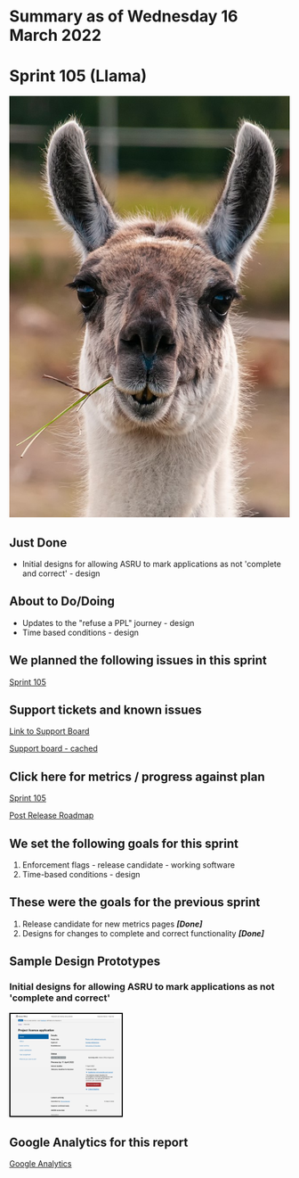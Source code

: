 # Summary as of Wednesday 16 March 2022 

# Sprint 105 (Llama)
![Ralf Roletschek, GFDL 1.2 <http://www.gnu.org/licenses/old-licenses/fdl-1.2.html>, via Wikimedia Commons](graphs/llama.jpg)

## Just Done
* Initial designs for allowing ASRU to mark applications as not 'complete and correct' - design

## About to Do/Doing
* Updates to the "refuse a PPL" journey - design
* Time based conditions - design

## We planned the following issues in this sprint 
[Sprint 105](graphs/sprint16032022.png)

## Support tickets and known issues
[Link to Support Board](https://collaboration.homeoffice.gov.uk/jira/secure/RapidBoard.jspa?rapidView=1717&selectedIssue=ASSB-253)

[Support board - cached](graphs/supportBoard16032022.png)

## Click here for metrics / progress against plan
[Sprint 105](graphs/progress16032022.png)

[Post Release Roadmap](graphs/roadmap16032022.png)

## We set the following goals for this sprint
1. Enforcement flags - release candidate - working software 
2. Time-based conditions - design

## These were the goals for the previous sprint
1. Release candidate for new metrics pages ***[Done]***
2. Designs for changes to complete and correct functionality ***[Done]***

## Sample Design Prototypes
### Initial designs for allowing ASRU to mark applications as not 'complete and correct'
<a href="graphs/proto1_16032022.png"><img src="graphs/proto1_16032022.png" alt="HTML5 Icon" width="200" style="border:2px solid black"></a>
<br>


## Google Analytics for this report
[Google Analytics](graphs/GA16032022.png)


